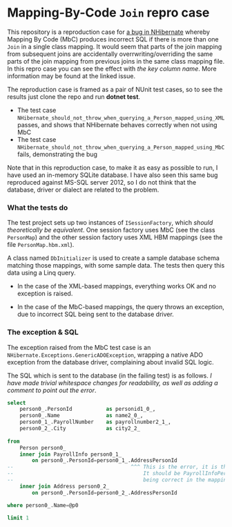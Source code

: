 # Mapping-By-Code `Join` repro case
This repository is a reproduction case for [a bug in NHibernate] whereby Mapping By Code (MbC) produces incorrect SQL if there is more than one `Join` in a single class mapping.  It would seem that parts of the join mapping from subsequent joins are accidentally overrwriting/overriding the same parts of the join mapping from previous joins in the same class mapping file.  In this repro case you can see the effect with *the key column name*.  More information may be found at the linked issue.

The reproduction case is framed as a pair of NUnit test cases, so to see the results just clone the repo and run **dotnet test**.

* The test case `NHibernate_should_not_throw_when_querying_a_Person_mapped_using_XML` passes, and shows that NHibernate behaves correctly when not using MbC
* The test case `NHibernate_should_not_throw_when_querying_a_Person_mapped_using_MbC` fails, demonstrating the bug

Note that in this reproduction case, to make it as easy as possible to run, I have used an in-memory SQLite database.  I have also seen this same bug reproduced against MS-SQL server 2012, so I do not think that the database, driver or dialect are related to the problem.

### What the tests do
The test project sets up two instances of `ISessionFactory`, which *should theoretically be equivalent*.  One session factory uses MbC (see the class `PersonMap`) and the other session factory uses XML HBM mappings (see the file `PersonMap.hbm.xml`).

A class named `DbInitializer` is used to create a sample database schema matching those mappings, with some sample data.  The tests then query this data using a Linq query.

* In the case of the XML-based mappings, everything works OK and no exception is raised.

* In the case of the MbC-based mappings, the query throws an exception, due to incorrect SQL being sent to the database driver.

### The exception & SQL
The exception raised from the MbC test case is an `NHibernate.Exceptions.GenericADOException`, wrapping  a native ADO exception from the database driver, complaining about invalid SQL logic.

The SQL which is sent to the database (in the failing test) is as follows.  *I have made trivial whitespace changes for readability, as well as adding a comment to point out the error*.

```sql
select
    person0_.PersonId           as personid1_0_,
    person0_.Name               as name2_0_,
    person0_1_.PayrollNumber    as payrollnumber2_1_,
    person0_2_.City             as city2_2_
    
from
    Person person0_
    inner join PayrollInfo person0_1_
        on person0_.PersonId=person0_1_.AddressPersonId
--                                      ^^^ This is the error, it is the wrong column name.
--                                          It should be PayrollInfoPersonId, despite it
--                                          being correct in the mapping.
    inner join Address person0_2_
        on person0_.PersonId=person0_2_.AddressPersonId

where person0_.Name=@p0

limit 1
```

[a bug in NHibernate]: https://github.com/nhibernate/nhibernate-core/issues/1277

